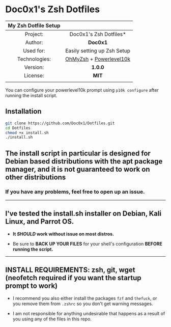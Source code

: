 # Doc0x1's Zsh Dotfiles

| My Zsh Dotfile Setup |                                                                                                           |
| :------------------: | :-------------------------------------------------------------------------------------------------------: |
|       Project:       |                                          Doc0x1's Zsh Dotfiles*                                           |
|       Author:        |                                                **Doc0x1**                                                 |
|      Used for:       |                                        Easily setting up Zsh Setup                                        |
|    Technologies:     | [OhMyZsh](https://github.com/ohmyzsh/ohmyzsh) + [Powerlevel10k](https://github.com/romkatv/powerlevel10k) |
|       Version:       |                                                 **1.0.0**                                                 |
|       License:       |                                                  **MIT**                                                  |
|                      |                                                                                                           |

You can configure your powerlevel10k prompt using `p10k configure` after running the install script.

## Installation

```bash
git clone https://github.com/Doc0x1/Dotfiles.git
cd Dotfiles
chmod +x install.sh
./install.sh
```

## The install script in particular is designed for Debian based distributions with the apt package manager, and it is not guaranteed to work on other distributions

### If you have any problems, feel free to open up an issue.

---

## I've tested the install.sh installer on Debian, Kali Linux, and Parrot OS.

- **It _SHOULD_ work without issue on most distros.**

- Be sure to **BACK UP YOUR FILES** for your shell's configuration **BEFORE running the script.**

---

## INSTALL REQUIREMENTS: zsh, git, wget (neofetch required if you want the startup prompt to work)

- I recommend you also either install the packages `fzf` and `thefuck`, or you remove them from `.zshrc` so you don't get warning messages.

- I am not responsible for anything undesirable that happens as a result of you using any of the files in this repo.
